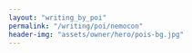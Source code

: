 ```yaml
---
layout: "writing_by_poi"
permalink: "/writing/poi/nemocon"
header-img: "assets/owner/hero/pois-bg.jpg"
---
```

